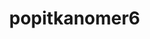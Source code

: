 # popitkanomer6
<!DOCTYPE html>
<html lang="en">
    <head>
        <meta charset="utf-8" />
        <title>эквалазер игорь</title>
        <style>
            body {
                margin: 0;
            }

            .container {
                height: 100vh;
                display: flex;
                align-items: center;
                justify-content: center;
                background-color: #fdfdfd;
            }

            .equalizer {
                display: flex;
                align-items: flex-end;
                justify-content: center;
                height: 400px;
                width: 600px;
                background-color: #660d0d;
                padding: 1rem;
            }

            .bar {
                display: inline-block;
                width: 25px;
                background-color: #000000;
                margin: 0 1rem;
            }
        </style>
    </head>
    <body>
        <div class="container">
            <div class="equalizer">
                <div id="bar1" class="bar"></div>
                <div id="bar2" class="bar"></div>
                <div id="bar3" class="bar"></div>
                <div id="bar4" class="bar"></div>
                <div id="bar5" class="bar"></div>
                <div id="bar6" class="bar"></div>
                <div id="bar7" class="bar"></div>
                <div id="bar8" class="bar"></div>
            </div>
            <script>
                animate(document.getElementById('bar1'), [350, 250, 310, 150]);
                animate(document.getElementById('bar2'), [50, 150, 100, 350]);
                animate(document.getElementById('bar3'), [300, 200, 250, 100]);
                animate(document.getElementById('bar4'), [375, 145, 215, 95]);
                animate(document.getElementById('bar5'), [75, 115, 80, 235]);
                animate(document.getElementById('bar6'), [175, 45, 195, 115]);
                animate(document.getElementById('bar7'), [215, 145, 300, 95]);
                animate(document.getElementById('bar8'), [55, 345, 145, 250]);

                function animate(element, heights) {
                    let currentHeight = 0;
                    let loop = 0;

                    setInterval(function() {
                        if (currentHeight === heights[loop]) {
                            loop++;

                            if (!heights[loop]) {
                                loop = 0;
                            }
                        } else {
                            if (currentHeight > heights[loop]) {
                                currentHeight--;
                            } else {
                                currentHeight++;
                            }

                            element.style.height = currentHeight + 'px';
                        }
                    }, 5);
                }
            </script>
        </div>
